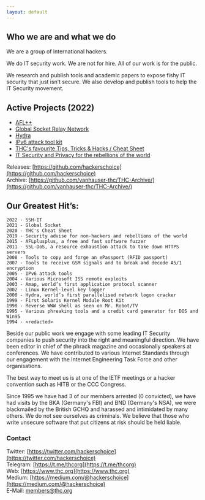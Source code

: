 ```yaml
---
layout: default
---
```

## Who we are and what we do

We are a group of international hackers.

We do IT security work. We are not for hire. All of our work is for the public.

We research and publish tools and academic papers to expose fishy IT security that just isn’t secure.  We also develop and publish tools to help the IT Security movement.

## Active Projects (2022)

- [AFL++](https://github.com/AFLplusplus/AFLplusplus)
- [Global Socket Relay Network](https://www.gsocket.io)
- [Hydra](https://github.com/vanhauser-thc/thc-hydra)
- [IPv6 attack tool kit](https://github.com/vanhauser-thc/thc-ipv6)
- [THC's favourite Tips, Tricks  & Hacks / Cheat Sheet](https://github.com/hackerschoice/thc-tips-tricks-hacks-cheat-sheet)
- [IT Security and Privacy for the rebellions of the world](https://tiny.cc/thcstfu)


Releases: [https://github.com/hackerschoice](https://github.com/hackerschoice)  
Archive: [https://github.com/vanhauser-thc/THC-Archive/](https://github.com/vanhauser-thc/THC-Archive/)

## Our Greatest Hit’s:

```
2022 - SSH-IT
2021 - Global Socket
2020 - THC's Cheat Sheet
2019 - Security advise for non-hackers and rebellions of the world
2015 - AFLplusplus, a free and fast software fuzzer
2011 - SSL-DoS, a resource exhaustion attack to take down HTTPS servers
2008 - Tools to copy and forge an ePassport (RFID passport)
2007 - Tools to receive GSM signals and to break and decode A5/1 encryption
2005 - IPv6 attack tools 
2004 - Various Microsoft ISS remote exploits
2003 - Amap, world’s first application protocol scanner
2002 - Linux Kernel-level key logger
2000 - Hydra, world’s first parallelised network logon cracker
1999 - First Solaris Kernel Module Root Kit
1998 - Reverse WWW shell as seen on Mr. Robot/TV
1995 - Various phreaking tools and a credit card generator for DOS and Win95
1994 - <redacted>
```

Beside our public work we engage with some leading IT Security companies to push security into the right and meaningful direction. We have been editor in chief of the phrack magazine and occasionally speakers at conferences. We have contributed to various Internet Standards through our engagement with the Internet Engineering Task Force and other organisations. 

The best way to meet us is at one of the IETF meetings or a hacker convention such as HITB or the CCC Congress.

Since 1995 we have had 3 of our members arrested (0 convicted), we have had visits by the BKA (Germany's FBI) and BND (Germany's NSA), we were blackmailed by the British GCHQ and harassed and intimidated by many others. We do not see ourselves as criminals. We believe that those who write unsecure software that put citizens at risk should be held liable.

### Contact

Twitter: [https://twitter.com/hackerschoice](https://twitter.com/hackerschoice)  
Telegram: [https://t.me/thcorg](https://t.me/thcorg)  
Web: [https://www.thc.org](https://www.thc.org)  
Medium: [https://medium.com/@hackerschoice](https://medium.com/@hackerschoice)  
E-Mail: members@thc.org  








